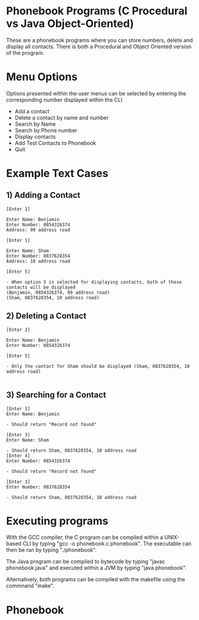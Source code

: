 # Phonebook Programs (C Procedural vs Java Object-Oriented)
These are a phonebook programs where you can store numbers, delete and display all contacts. There is both a Procedural and Object Oriented version of the program. 


# Menu Options
Options presented within the user menus can be selected by entering the corresponding number displayed within the CLI
- Add a contact
- Delete a contact by name and number
- Search by Name
- Search by Phone number
- Display contacts
- Add Test Contacts to Phonebook
- Quit

# Example Text Cases

##    1) Adding a Contact
```
[Enter 1]

Enter Name: Benjamin
Enter Number: 0854326374
Address: 99 address road

[Enter 1]

Enter Name: Sham
Enter Number: 0837628354
Address: 10 address road

[Enter 5]

- When option 5 is selected for displaying contacts, both of these contacts will be displayed
(Benjamin, 0854326374, 99 address road)
(Sham, 0837628354, 10 address road)

```

##    2) Deleting a Contact
```
[Enter 2]

Enter Name: Benjamin
Enter Number: 0854326374

[Enter 5]

- Only the contact for Sham should be displayed (Sham, 0837628354, 10 address road)


```

##    3) Searching for a Contact

```
[Enter 3]
Enter Name: Benjamin

- Should return "Record not found"

[Enter 3]
Enter Name: Sham

- Should return Sham, 0837628354, 10 address road
[Enter 4]
Enter Number: 0854326374

- Should return "Record not found"

[Enter 3]
Enter Number: 0837628354

- Should return Sham, 0837628354, 10 address road

```

# Executing programs
With the GCC compiler, the C program can be compiled within a UNIX-based CLI by typing "gcc -o phonebook.c phonebook". The executable can then be ran by typing "./phonebook".

The Java program can be compiled to bytecode by typing "javac phonebook.java" and executed within a JVM by typing "java phonebook".

Alternatively, both programs can be compiled with the makefile using the commnand "make".
# Phonebook
